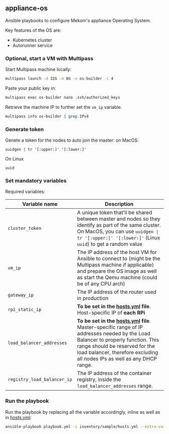 ## appliance-os

Ansible playbooks to configure Mekom's appliance Operating System.

Key features of the OS are:
- Kubernetes cluster
- Autorunner service

### Optional, start a VM with Multipass

Start Multipass machine locally:

```bash
multipass launch -d 32G -m 8G -n os-builder -c 4
```

Paste your public key in:

```bash
multipass exec os-builder nano .ssh/authorized_keys
```

Retrieve the machine IP to further set the `vm_ip` variable.

```bash
multipass info os-builder | grep IPv4
```

### Generate token

Genete a token for the nodes to auto join the master:
on MacOS:
```
uuidgen | tr '[:upper:]' '[:lower:]'
```
On Linux
```
uuid
```

### Set mandatory variables

Required variables:

| Variable name  | Description |
| ------------- | ------------- |
|  `cluster_token` | A unique token that'll be shared between master and nodes so they identify as part of the same cluster. On MacOS, you can use `uuidgen \| tr '[:upper:]' '[:lower:]'` (Linux `uuid`) to get a random value |
| `vm_ip`  | The IP address of the host VM for Ansible to connect to (might be the Multipass machine if applicable) and prepare the OS image as well as start the Qemu machine (could be of any CPU arch) |
| `gateway_ip`  | The IP address of the router used in production |
| `rpi_static_ip`  | **To be set in the [hosts.yml](inventory/sample/hosts.yml) file**. Host-specific IP of **each RPi** |
| `load_balancer_addresses`  | **To be set in the [hosts.yml](inventory/sample/hosts.yml) file**. Master-specific range of IP addresses needed by the Load Balancer to properly function. This range should be reserved for the load balancer, therefore excluding all nodes IPs as well as any DHCP range. |
| `registry_load_balancer_ip`  | The IP address of the container registry, inside the `load_balancer_addresses` range. |

### Run the playbook

Run the playbook by replacing all the variable accordingly, inline as well as in [hosts.yml](inventory/sample/hosts.yml):

```bash
ansible-playbook playbook.yml -i inventory/sample/hosts.yml --extra-vars "cluster_token=<cluster_token> vm_ip=<host_vm_ip> gateway_ip=<gateway_ip> registry_load_balancer_ip=<registry_ip>"
```
